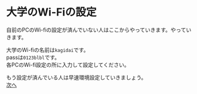 # 大学のWi-Fiの設定  
自前のPCのWi-fiの設定が済んでいない人はここからやっていきます。やっていきます。
  
大学のWi-fiの名前は`kagidai`です。  
passは`0123blbl`です。  
各PCのWi-fi設定の所に入力して設定してください。  
  
  もう設定が済んでいる人は早速環境設定していきましょう。  
[次へ](https://github.com/Yoshiki-Yamada/ProjectMember2019/blob/master/%2Cintellij_idea_install.md)  

